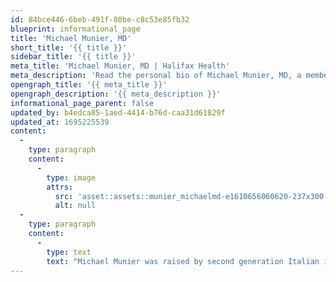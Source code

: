 ```yaml
---
id: 84bce446-6beb-491f-80be-c8c53e85fb32
blueprint: informational_page
title: 'Michael Munier, MD'
short_title: '{{ title }}'
sidebar_title: '{{ title }}'
meta_title: 'Michael Munier, MD | Halifax Health'
meta_description: 'Read the personal bio of Michael Munier, MD, a member of the Halifax Health Board of Commissioners.'
opengraph_title: '{{ meta_title }}'
opengraph_description: '{{ meta_description }}'
informational_page_parent: false
updated_by: b4edca85-1aed-4414-b76d-caa31d61829f
updated_at: 1695225539
content:
  -
    type: paragraph
    content:
      -
        type: image
        attrs:
          src: 'asset::assets::munier_michaelmd-e1610656060620-237x300.jpg'
          alt: null
  -
    type: paragraph
    content:
      -
        type: text
        text: "Michael Munier was raised by second generation Italian immigrants \_in California and was the first member of his family to attend college. As a young man he excelled at sports and was awarded a scholarship to attend University of California Berkeley. While at Berkeley he was awarded the Presidents Undergraduate Fellowship for research elucidating structure function relationships in photosynthetic membranes and graduated with a degree in Physics in 1983. He received his MD degree from the Columbia College of Physicians and Surgeons in NYC in 1987 and completed his residency at Mount Sinai Hospital NYC in 1992. Dr Munier was inducted into the American College of Surgeons as a fellow in 1993."
---
```

